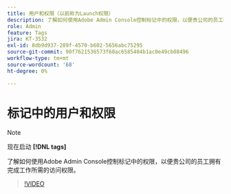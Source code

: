 ```yaml
---
title: 用户和权限（以前称为Launch权限）
description: 了解如何使用Adobe Admin Console控制标记中的权限，以便贵公司的员工拥有完成工作所需的访问权限。
role: Admin
feature: Tags
jira: KT-3532
exl-id: 8db9d937-289f-4570-b602-5656abc75295
source-git-commit: 90f7621536573f60ac6585404b1ac0e49cb08496
workflow-type: tm+mt
source-wordcount: '68'
ht-degree: 0%

---
```


# 标记中的用户和权限

>[!NOTE]
>
> 现在启动 **[!DNL tags]**

了解如何使用Adobe Admin Console控制标记中的权限，以便贵公司的员工拥有完成工作所需的访问权限。

>[!VIDEO](https://video.tv.adobe.com/v/28734/?quality=12&learn=on)
